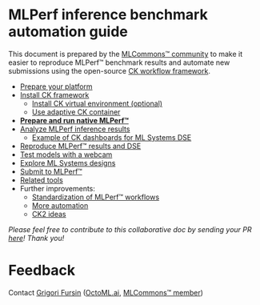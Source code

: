 # MLPerf inference benchmark automation guide

This document is prepared by the [MLCommons&trade; community](https://mlcommons.org)
to make it easier to reproduce MLPerf&trade; benchmark results and automate new submissions
using the open-source [CK workflow framework](https://github.com/ctuning/ck).

* [Prepare your platform](platform/README.md)
* [Install CK framework](tools/ck.md)
  * [Install CK virtual environment (optional)](tools/ck-venv.md)
  * [Use adaptive CK container](tools/ck-docker.md)
* [**Prepare and run native MLPerf&trade;**](tasks/README.md)
* [Analyze MLPerf inference results](results/README.md)
  * [Example of CK dashboards for ML Systems DSE](results/ck-dashboard.md)
* [Reproduce MLPerf&trade; results and DSE](reproduce/README.md)
* [Test models with a webcam](reproduce/demo-webcam-object-detection-x86-64.md)
* [Explore ML Systems designs](dse/README.md)
* [Submit to MLPerf&trade;](submit/README.md)
* [Related tools](tools/README.md)
* Further improvements:
  * [Standardization of MLPerf&trade; workflows](tbd/standardization.md)
  * [More automation](tbd/automation.md)
  * [CK2 ideas](tbd/ck2.md)

*Please feel free to contribute to this collaborative doc by sending your PR [here]( https://github.com/ctuning/ck/pulls )! Thank you!*

# Feedback

Contact [Grigori Fursin](https://cKnowledge.io/@gfursin) ([OctoML.ai](https://octoml.ai), [MLCommons&trade; member](https://mlcommons.org))

